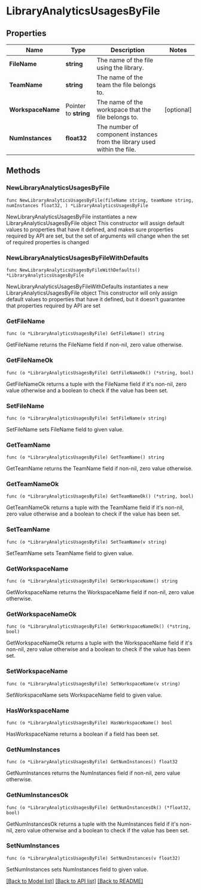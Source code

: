 # LibraryAnalyticsUsagesByFile

## Properties

Name | Type | Description | Notes
------------ | ------------- | ------------- | -------------
**FileName** | **string** | The name of the file using the library. | 
**TeamName** | **string** | The name of the team the file belongs to. | 
**WorkspaceName** | Pointer to **string** | The name of the workspace that the file belongs to. | [optional] 
**NumInstances** | **float32** | The number of component instances from the library used within the file. | 

## Methods

### NewLibraryAnalyticsUsagesByFile

`func NewLibraryAnalyticsUsagesByFile(fileName string, teamName string, numInstances float32, ) *LibraryAnalyticsUsagesByFile`

NewLibraryAnalyticsUsagesByFile instantiates a new LibraryAnalyticsUsagesByFile object
This constructor will assign default values to properties that have it defined,
and makes sure properties required by API are set, but the set of arguments
will change when the set of required properties is changed

### NewLibraryAnalyticsUsagesByFileWithDefaults

`func NewLibraryAnalyticsUsagesByFileWithDefaults() *LibraryAnalyticsUsagesByFile`

NewLibraryAnalyticsUsagesByFileWithDefaults instantiates a new LibraryAnalyticsUsagesByFile object
This constructor will only assign default values to properties that have it defined,
but it doesn't guarantee that properties required by API are set

### GetFileName

`func (o *LibraryAnalyticsUsagesByFile) GetFileName() string`

GetFileName returns the FileName field if non-nil, zero value otherwise.

### GetFileNameOk

`func (o *LibraryAnalyticsUsagesByFile) GetFileNameOk() (*string, bool)`

GetFileNameOk returns a tuple with the FileName field if it's non-nil, zero value otherwise
and a boolean to check if the value has been set.

### SetFileName

`func (o *LibraryAnalyticsUsagesByFile) SetFileName(v string)`

SetFileName sets FileName field to given value.


### GetTeamName

`func (o *LibraryAnalyticsUsagesByFile) GetTeamName() string`

GetTeamName returns the TeamName field if non-nil, zero value otherwise.

### GetTeamNameOk

`func (o *LibraryAnalyticsUsagesByFile) GetTeamNameOk() (*string, bool)`

GetTeamNameOk returns a tuple with the TeamName field if it's non-nil, zero value otherwise
and a boolean to check if the value has been set.

### SetTeamName

`func (o *LibraryAnalyticsUsagesByFile) SetTeamName(v string)`

SetTeamName sets TeamName field to given value.


### GetWorkspaceName

`func (o *LibraryAnalyticsUsagesByFile) GetWorkspaceName() string`

GetWorkspaceName returns the WorkspaceName field if non-nil, zero value otherwise.

### GetWorkspaceNameOk

`func (o *LibraryAnalyticsUsagesByFile) GetWorkspaceNameOk() (*string, bool)`

GetWorkspaceNameOk returns a tuple with the WorkspaceName field if it's non-nil, zero value otherwise
and a boolean to check if the value has been set.

### SetWorkspaceName

`func (o *LibraryAnalyticsUsagesByFile) SetWorkspaceName(v string)`

SetWorkspaceName sets WorkspaceName field to given value.

### HasWorkspaceName

`func (o *LibraryAnalyticsUsagesByFile) HasWorkspaceName() bool`

HasWorkspaceName returns a boolean if a field has been set.

### GetNumInstances

`func (o *LibraryAnalyticsUsagesByFile) GetNumInstances() float32`

GetNumInstances returns the NumInstances field if non-nil, zero value otherwise.

### GetNumInstancesOk

`func (o *LibraryAnalyticsUsagesByFile) GetNumInstancesOk() (*float32, bool)`

GetNumInstancesOk returns a tuple with the NumInstances field if it's non-nil, zero value otherwise
and a boolean to check if the value has been set.

### SetNumInstances

`func (o *LibraryAnalyticsUsagesByFile) SetNumInstances(v float32)`

SetNumInstances sets NumInstances field to given value.



[[Back to Model list]](../README.md#documentation-for-models) [[Back to API list]](../README.md#documentation-for-api-endpoints) [[Back to README]](../README.md)


